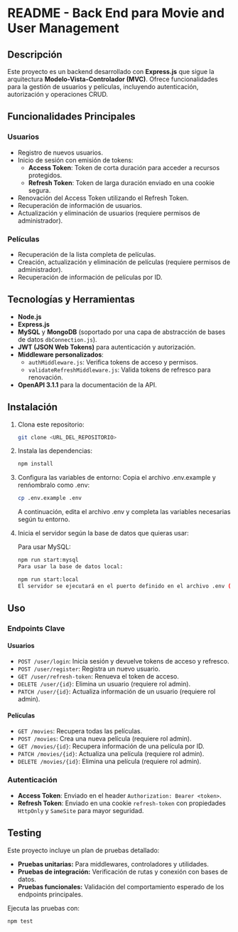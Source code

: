 # README - Back End para Movie and User Management

## Descripción

Este proyecto es un backend desarrollado con **Express.js** que sigue la arquitectura **Modelo-Vista-Controlador (MVC)**. Ofrece funcionalidades para la gestión de usuarios y películas, incluyendo autenticación, autorización y operaciones CRUD.

## Funcionalidades Principales

### Usuarios

- Registro de nuevos usuarios.
- Inicio de sesión con emisión de tokens:
  - **Access Token**: Token de corta duración para acceder a recursos protegidos.
  - **Refresh Token**: Token de larga duración enviado en una cookie segura.
- Renovación del Access Token utilizando el Refresh Token.
- Recuperación de información de usuarios.
- Actualización y eliminación de usuarios (requiere permisos de administrador).

### Películas

- Recuperación de la lista completa de películas.
- Creación, actualización y eliminación de películas (requiere permisos de administrador).
- Recuperación de información de películas por ID.

## Tecnologías y Herramientas

- **Node.js**
- **Express.js**
- **MySQL** y **MongoDB** (soportado por una capa de abstracción de bases de datos `dbConnection.js`).
- **JWT (JSON Web Tokens)** para autenticación y autorización.
- **Middleware personalizados**:
  - `authMiddleware.js`: Verifica tokens de acceso y permisos.
  - `validateRefreshMiddleware.js`: Valida tokens de refresco para renovación.
- **OpenAPI 3.1.1** para la documentación de la API.

## Instalación

1. Clona este repositorio:

   ```bash
   git clone <URL_DEL_REPOSITORIO>

   ```

2. Instala las dependencias:
   ```bash
   npm install
   ```
3. Configura las variables de entorno:
   Copia el archivo .env.example y renńombralo como .env:

   ```bash
   cp .env.example .env
   ```

   A continuación, edita el archivo .env y completa las variables necesarias según tu entorno.

4. Inicia el servidor según la base de datos que quieras usar:

   Para usar MySQL:

   ```bash
   npm run start:mysql
   Para usar la base de datos local:
   ```

   ```bash
   npm run start:local
   El servidor se ejecutará en el puerto definido en el archivo .env (por defecto, 33333).
   ```

## Uso

### Endpoints Clave

#### Usuarios

- `POST /user/login`: Inicia sesión y devuelve tokens de acceso y refresco.
- `POST /user/register`: Registra un nuevo usuario.
- `GET /user/refresh-token`: Renueva el token de acceso.
- `DELETE /user/{id}`: Elimina un usuario (requiere rol admin).
- `PATCH /user/{id}`: Actualiza información de un usuario (requiere rol admin).

#### Películas

- `GET /movies`: Recupera todas las películas.
- `POST /movies`: Crea una nueva película (requiere rol admin).
- `GET /movies/{id}`: Recupera información de una película por ID.
- `PATCH /movies/{id}`: Actualiza una película (requiere rol admin).
- `DELETE /movies/{id}`: Elimina una película (requiere rol admin).

### Autenticación

- **Access Token**: Enviado en el header `Authorization: Bearer <token>`.
- **Refresh Token**: Enviado en una cookie `refresh-token` con propiedades `HttpOnly` y `SameSite` para mayor seguridad.

## Testing

Este proyecto incluye un plan de pruebas detallado:

- **Pruebas unitarias:** Para middlewares, controladores y utilidades.
- **Pruebas de integración:** Verificación de rutas y conexión con bases de datos.
- **Pruebas funcionales:** Validación del comportamiento esperado de los endpoints principales.

Ejecuta las pruebas con:

```bash
npm test
```

<!-- ## Contribución

1. Realiza un fork de este repositorio.
2. Crea una nueva rama para tus cambios:
   ```bash
   git checkout -b feature/nueva-funcionalidad
   ```
3. Envía tus cambios en un pull request.

## Licencia

Este proyecto está bajo la Licencia MIT. Consulta el archivo `LICENSE` para más información. -->
